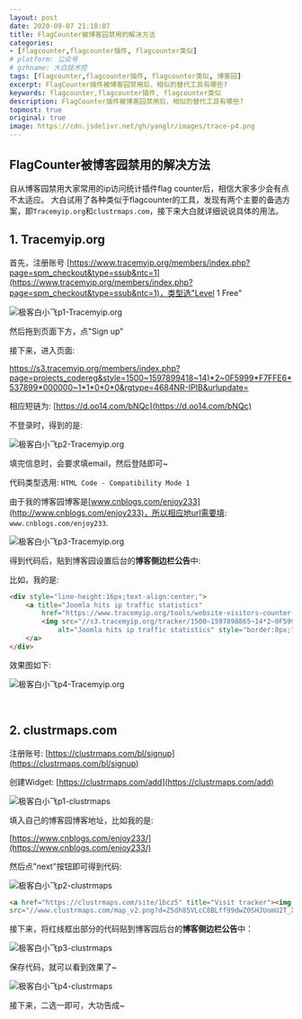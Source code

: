 ```yaml
---
layout: post
date: 2020-09-07 21:18:07
title: FlagCounter被博客园禁用的解决方法
categories:
- [flagcounter,flagcounter插件, flagcounter类似]
# platform: 公众号
# gzhname: 大白技术控
tags: [flagcounter,flagcounter插件, flagcounter类似, 博客园]
excerpt: FlagCounter插件被博客园禁用后，相似的替代工具有哪些?
keywords: flagcounter,flagcounter插件, flagcounter类似
description: FlagCounter插件被博客园禁用后，相似的替代工具有哪些?
topmost: true
original: true
image: https://cdn.jsdelivr.net/gh/yanglr/images/trace-p4.png
---
```


## FlagCounter被博客园禁用的解决方法

自从博客园禁用大家常用的ip访问统计插件flag counter后，相信大家多少会有点不太适应。
大白试用了各种类似于flagcounter的工具，发现有两个主要的备选方案，即`Tracemyip.org`和`clustrmaps.com`，接下来大白就详细说说具体的用法。

## 1. Tracemyip.org

首先，注册账号 [https://www.tracemyip.org/members/index.php?page=spm_checkout&type=ssub&ntc=1](https://www.tracemyip.org/members/index.php?page=spm_checkout&type=ssub&ntc=1)，类型选"Level 1 Free"

![极客白小飞p1-Tracemyip.org](https://cdn.jsdelivr.net/gh/yanglr/images/trace-p1.png)

然后拖到页面下方，点"Sign up"



接下来，进入页面:

<https://s3.tracemyip.org/members/index.php?page=projects_codereg&style=1500~1597899418~14)*2~0F5999*F7FFE6*537899*000000~1*1*0*0*0&rgtype=4684NR-IPIB&urlupdate=>

相应短链为: [https://d.oo14.com/bNQc](https://d.oo14.com/bNQc)


不登录时，得到的是:

![极客白小飞p2-Tracemyip.org](https://cdn.jsdelivr.net/gh/yanglr/images/trace-p2.png)

填完信息时，会要求填email，然后登陆即可~

代码类型选用:
`HTML Code - Compatibility Mode 1`

由于我的博客园博客是[www.cnblogs.com/enjoy233](http://www.cnblogs.com/enjoy233)，所以相应地url需要填: `www.cnblogs.com/enjoy233`.

![极客白小飞p3-Tracemyip.org](https://cdn.jsdelivr.net/gh/yanglr/images/trace-p3.png)


得到代码后，贴到博客园设置后台的**博客侧边栏公告**中:


比如，我的是:

```html
<div style="line-height:16px;text-align:center;">
    <a title="Joomla hits ip traffic statistics"
        href="https://www.tracemyip.org/tools/website-visitors-counter-traffic-tracker-statistics/">
        <img src="//s3.tracemyip.org/tracker/1500~1597898865~14*2~0F5999*F7FFE6*537899*000000~1*1*0*1*1/4684NR-IPIB/54026/11/njsUrl/"
            alt="Joomla hits ip traffic statistics" style="border:0px;">
    </a>
</div>
```

效果图如下:

![极客白小飞p4-Tracemyip.org](https://cdn.jsdelivr.net/gh/yanglr/images/trace-p4.png)

<br>

## 2. clustrmaps.com

注册账号: [https://clustrmaps.com/bl/signup](https://clustrmaps.com/bl/signup)

创建Widget: [https://clustrmaps.com/add](https://clustrmaps.com/add)

![极客白小飞p1-clustrmaps](https://cdn.jsdelivr.net/gh/yanglr/images/clustrmaps-p1.png)


填入自己的博客园博客地址，比如我的是: 

[https://www.cnblogs.com/enjoy233/](https://www.cnblogs.com/enjoy233/)

然后点"next"按钮即可得到代码:

![极客白小飞p2-clustrmaps](https://cdn.jsdelivr.net/gh/yanglr/images/clustrmaps-p2.png)

```html
<a href="https://clustrmaps.com/site/1bcz5" title="Visit tracker"><img 
src="//www.clustrmaps.com/map_v2.png?d=Z5dh85VLcC8BLff99dwZ0SHJUomU2T_XMP-WbIcG2wY&cl=ffffff"></a>
```

接下来，将红线框出部分的代码贴到博客园后台的**博客侧边栏公告**中：

![极客白小飞p3-clustrmaps](https://cdn.jsdelivr.net/gh/yanglr/images/clustrmaps-p3.png)


保存代码，就可以看到效果了~

![极客白小飞p4-clustrmaps](https://cdn.jsdelivr.net/gh/yanglr/images/clustrmaps-p4.png)

接下来，二选一即可，大功告成~
